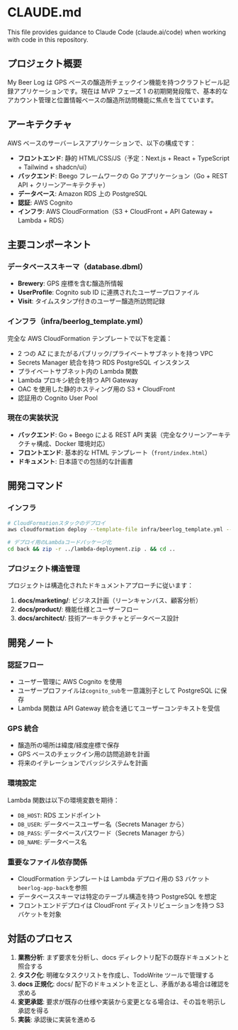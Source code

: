 # CLAUDE.md

This file provides guidance to Claude Code (claude.ai/code) when working with code in this repository.

## プロジェクト概要

My Beer Log は GPS ベースの醸造所チェックイン機能を持つクラフトビール記録アプリケーションです。現在は MVP フェーズ 1 の初期開発段階で、基本的なアカウント管理と位置情報ベースの醸造所訪問機能に焦点を当てています。

## アーキテクチャ

AWS ベースのサーバーレスアプリケーションで、以下の構成です：

- **フロントエンド**: 静的 HTML/CSS/JS（予定：Next.js + React + TypeScript + Tailwind + shadcn/ui）
- **バックエンド**: Beego フレームワークの Go アプリケーション（Go + REST API + クリーンアーキテクチャ）
- **データベース**: Amazon RDS 上の PostgreSQL
- **認証**: AWS Cognito
- **インフラ**: AWS CloudFormation（S3 + CloudFront + API Gateway + Lambda + RDS）

## 主要コンポーネント

### データベーススキーマ（database.dbml）

- **Brewery**: GPS 座標を含む醸造所情報
- **UserProfile**: Cognito sub ID に連携されたユーザープロファイル
- **Visit**: タイムスタンプ付きのユーザー醸造所訪問記録

### インフラ（infra/beerlog_template.yml）

完全な AWS CloudFormation テンプレートで以下を定義：

- 2 つの AZ にまたがるパブリック/プライベートサブネットを持つ VPC
- Secrets Manager 統合を持つ RDS PostgreSQL インスタンス
- プライベートサブネット内の Lambda 関数
- Lambda プロキシ統合を持つ API Gateway
- OAC を使用した静的ホスティング用の S3 + CloudFront
- 認証用の Cognito User Pool

### 現在の実装状況

- **バックエンド**: Go + Beego による REST API 実装（完全なクリーンアーキテクチャ構成、Docker 環境対応）
- **フロントエンド**: 基本的な HTML テンプレート（`front/index.html`）
- **ドキュメント**: 日本語での包括的な計画書

## 開発コマンド

### インフラ

```bash
# CloudFormationスタックのデプロイ
aws cloudformation deploy --template-file infra/beerlog_template.yml --stack-name beerlog-stack --capabilities CAPABILITY_IAM

# デプロイ用のLambdaコードパッケージ化
cd back && zip -r ../lambda-deployment.zip . && cd ..
```

### プロジェクト構造管理

プロジェクトは構造化されたドキュメントアプローチに従います：

1. **docs/marketing/**: ビジネス計画（リーンキャンバス、顧客分析）
2. **docs/product/**: 機能仕様とユーザーフロー
3. **docs/architect/**: 技術アーキテクチャとデータベース設計

## 開発ノート

### 認証フロー

- ユーザー管理に AWS Cognito を使用
- ユーザープロファイルは`cognito_sub`を一意識別子として PostgreSQL に保存
- Lambda 関数は API Gateway 統合を通じてユーザーコンテキストを受信

### GPS 統合

- 醸造所の場所は緯度/経度座標で保存
- GPS ベースのチェックイン用の訪問追跡を計画
- 将来のイテレーションでバッジシステムを計画

### 環境設定

Lambda 関数は以下の環境変数を期待：

- `DB_HOST`: RDS エンドポイント
- `DB_USER`: データベースユーザー名（Secrets Manager から）
- `DB_PASS`: データベースパスワード（Secrets Manager から）
- `DB_NAME`: データベース名

### 重要なファイル依存関係

- CloudFormation テンプレートは Lambda デプロイ用の S3 バケット`beerlog-app-back`を参照
- データベーススキーマは特定のテーブル構造を持つ PostgreSQL を想定
- フロントエンドデプロイは CloudFront ディストリビューションを持つ S3 バケットを対象

## 対話のプロセス

1. **業務分析**: まず要求を分析し、docs ディレクトリ配下の既存ドキュメントと照合する
2. **タスク化**: 明確なタスクリストを作成し、TodoWrite ツールで管理する
3. **docs 正規化**: docs/ 配下のドキュメントを正とし、矛盾がある場合は確認を求める
4. **変更承認**: 要求が既存の仕様や実装から変更となる場合は、その旨を明示し承認を得る
5. **実装**: 承認後に実装を進める
